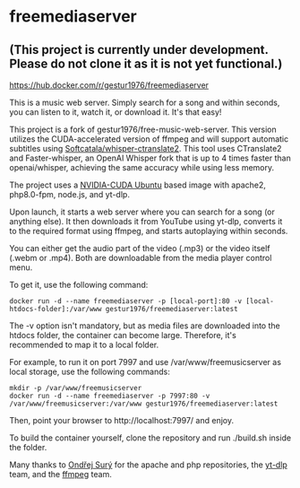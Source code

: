 # freemediaserver

## (This project is currently under development. Please do not clone it as it is not yet functional.)

https://hub.docker.com/r/gestur1976/freemediaserver

This is a music web server. Simply search for a song and within seconds, you can listen to it, watch it, or download it. It's that easy!

This project is a fork of gestur1976/free-music-web-server. This version utilizes the CUDA-accelerated version of ffmpeg and will support automatic subtitles using [Softcatala/whisper-ctranslate2](https://github.com/Softcatala/whisper-ctranslate2). This tool uses CTranslate2 and Faster-whisper, an OpenAI Whisper fork that is up to 4 times faster than openai/whisper, achieving the same accuracy while using less memory.

The project uses a [NVIDIA-CUDA Ubuntu](https://hub.docker.com/layers/nvidia/cuda/11.6.2-runtime-ubuntu20.04) based image with apache2, php8.0-fpm, node.js, and yt-dlp.

Upon launch, it starts a web server where you can search for a song (or anything else). It then downloads it from YouTube using yt-dlp, converts it to the required format using ffmpeg, and starts autoplaying within seconds.

You can either get the audio part of the video (.mp3) or the video itself (.webm or .mp4). Both are downloadable from the media player control menu.

To get it, use the following command:

```shell
docker run -d --name freemediaserver -p [local-port]:80 -v [local-htdocs-folder]:/var/www gestur1976/freemediaserver:latest
```
The -v option isn't mandatory, but as media files are downloaded into the htdocs folder, the container can become large. Therefore, it's recommended to map it to a local folder.

For example, to run it on port 7997 and use /var/www/freemusicserver as local storage, use the following commands:

```shell
mkdir -p /var/www/freemusicserver
docker run -d --name freemediaserver -p 7997:80 -v /var/www/freemusicserver:/var/www gestur1976/freemediaserver:latest
```

Then, point your browser to http://localhost:7997/ and enjoy.

To build the container yourself, clone the repository and run ./build.sh inside the folder.

Many thanks to [Ondřej Surý](https://github.com/oerdnj) for the apache and php repositories, the [yt-dlp](https://github.com/yt-dlp) team, and the [ffmpeg](https://ffmpeg.org/) team.